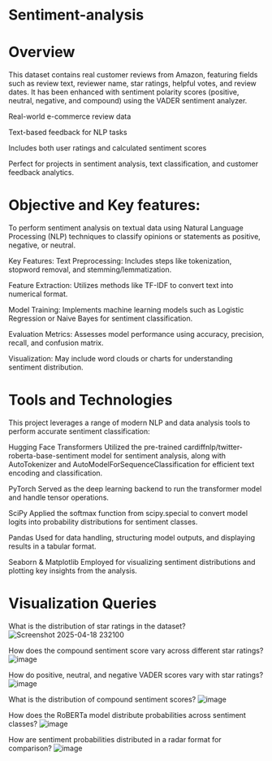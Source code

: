 # Sentiment-analysis

# Overview
This dataset contains real customer reviews from Amazon, featuring fields such as review text, reviewer name, star ratings, helpful votes, and review dates. It has been enhanced with sentiment polarity scores (positive, neutral, negative, and compound) using the VADER sentiment analyzer.

Real-world e-commerce review data

Text-based feedback for NLP tasks

Includes both user ratings and calculated sentiment scores

Perfect for projects in sentiment analysis, text classification, and customer feedback analytics.

# Objective and Key features:
To perform sentiment analysis on textual data using Natural Language Processing (NLP) techniques to classify opinions or statements as positive, negative, or neutral.

Key Features:
Text Preprocessing: Includes steps like tokenization, stopword removal, and stemming/lemmatization.

Feature Extraction: Utilizes methods like TF-IDF to convert text into numerical format.

Model Training: Implements machine learning models such as Logistic Regression or Naive Bayes for sentiment classification.

Evaluation Metrics: Assesses model performance using accuracy, precision, recall, and confusion matrix.

Visualization: May include word clouds or charts for understanding sentiment distribution.

# Tools and Technologies
This project leverages a range of modern NLP and data analysis tools to perform accurate sentiment classification:

Hugging Face Transformers
Utilized the pre-trained cardiffnlp/twitter-roberta-base-sentiment model for sentiment analysis, along with AutoTokenizer and AutoModelForSequenceClassification for efficient text encoding and classification.

PyTorch
Served as the deep learning backend to run the transformer model and handle tensor operations.

SciPy
Applied the softmax function from scipy.special to convert model logits into probability distributions for sentiment classes.

Pandas
Used for data handling, structuring model outputs, and displaying results in a tabular format.

Seaborn & Matplotlib
Employed for visualizing sentiment distributions and plotting key insights from the analysis.

# Visualization Queries
What is the distribution of star ratings in the dataset?
![Screenshot 2025-04-18 232100](https://github.com/user-attachments/assets/825ab8b8-631f-4390-8aa9-cb418537b6fb)

How does the compound sentiment score vary across different star ratings?
![image](https://github.com/user-attachments/assets/51b06f44-bcd7-4527-9788-9dfca58cdfb2)

How do positive, neutral, and negative VADER scores vary with star ratings?
![image](https://github.com/user-attachments/assets/1551ee7f-c59e-46c1-925a-235ef4f0381a)

What is the distribution of compound sentiment scores?
![image](https://github.com/user-attachments/assets/de244ef9-b0de-432f-bee6-ddd63185f81d)

How does the RoBERTa model distribute probabilities across sentiment classes?
![image](https://github.com/user-attachments/assets/603c314a-f6f1-449a-943e-83cf99d3a999)

How are sentiment probabilities distributed in a radar format for comparison?
![image](https://github.com/user-attachments/assets/fd2e11f0-f395-4a9f-9db8-9e5800ca6126)







